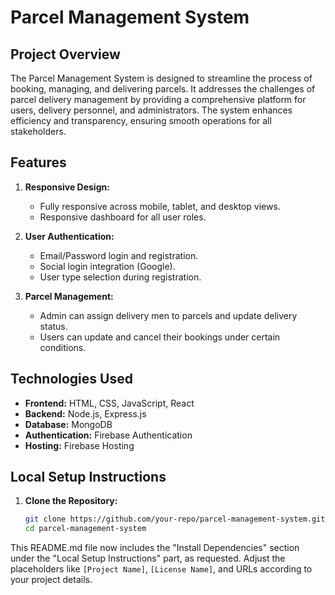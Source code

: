 # Parcel Management System

## Project Overview
The Parcel Management System is designed to streamline the process of booking, managing, and delivering parcels. It addresses the challenges of parcel delivery management by providing a comprehensive platform for users, delivery personnel, and administrators. The system enhances efficiency and transparency, ensuring smooth operations for all stakeholders.

## Features

1. **Responsive Design:**
   - Fully responsive across mobile, tablet, and desktop views.
   - Responsive dashboard for all user roles.

2. **User Authentication:**
   - Email/Password login and registration.
   - Social login integration (Google).
   - User type selection during registration.

3. **Parcel Management:**
   - Admin can assign delivery men to parcels and update delivery status.
   - Users can update and cancel their bookings under certain conditions.

## Technologies Used

- **Frontend:** HTML, CSS, JavaScript, React
- **Backend:** Node.js, Express.js
- **Database:** MongoDB
- **Authentication:** Firebase Authentication
- **Hosting:** Firebase Hosting

## Local Setup Instructions

1. **Clone the Repository:**
   ```bash
   git clone https://github.com/your-repo/parcel-management-system.git
   cd parcel-management-system

   
This README.md file now includes the "Install Dependencies" section under the "Local Setup Instructions" part, as requested. Adjust the placeholders like `[Project Name]`, `[License Name]`, and URLs according to your project details.

